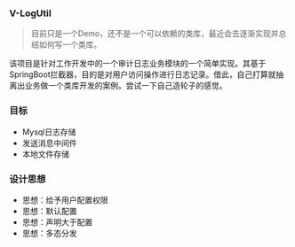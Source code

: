 ### V-LogUtil

> 目前只是一个Demo，还不是一个可以依赖的类库，最近会去逐渐实现并总结如何写一个类库。

该项目是针对工作开发中的一个审计日志业务模块的一个简单实现。其基于SpringBoot拦截器，目的是对用户访问操作进行日志记录。借此，自己打算就抽离出业务做一个类库开发的案例。尝试一下自己造轮子的感觉。

### 目标

- Mysql日志存储
- 发送消息中间件
- 本地文件存储

### 设计思想

- 思想：给予用户配置权限
- 思想：默认配置
- 思想：声明大于配置
- 思想：多态分发


